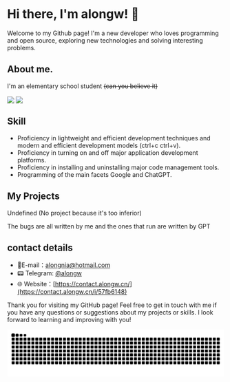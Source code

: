 # Hi there, I'm alongw! 👋

Welcome to my Github page! I'm a new developer who loves programming and open source, exploring new technologies and solving interesting problems.

## About me.

I'm an elementary school student ~~(can you believe it)~~

<p>
      <img
        src="https://github-readme-stats.vercel.app/api?username=alongw&show_icons=true&theme=buefy&include_all_commits=true&count_private=true"
        style="height: 185px"
        align="center"
      />
      <img
        src="https://github-readme-stats.vercel.app/api/top-langs/?username=alongw&layout=compact&card_width=320"
        height="185"
        align="center"
      />
    </p>

## Skill

- Proficiency in lightweight and efficient development techniques and modern and efficient development models (ctrl+c ctrl+v).
- Proficiency in turning on and off major application development platforms.
- Proficiency in installing and uninstalling major code management tools.
- Programming of the main facets Google and ChatGPT.

## My Projects

Undefined (No project because it's too inferior)  

The bugs are all written by me and the ones that run are written by GPT

## contact details

- 📧E-mail：[alongnia@hotmail.com](mailto:alongnia@hotmail.com)
- 📟 Telegram: [@alongw](https://alongnya.t.me/)
- 🌐 Website：[https://contact.alongw.cn/](https://contact.alongw.cn/i/57fb6148)

Thank you for visiting my GitHub page! Feel free to get in touch with me if you have any questions or suggestions about my projects or skills. I look forward to learning and improving with you!


<picture>
  <source media="(prefers-color-scheme: dark)" srcset="https://raw.githubusercontent.com/alongw/alongw/snakes/github-contribution-grid-snake-dark.svg">
  <source media="(prefers-color-scheme: light)" srcset="https://raw.githubusercontent.com/alongw/alongw/snakes/github-contribution-grid-snake.svg">
  <img alt="github contribution grid snake animation" src="https://raw.githubusercontent.com/alongw/alongw/snakes/github-contribution-grid-snake.svg">
</picture>
